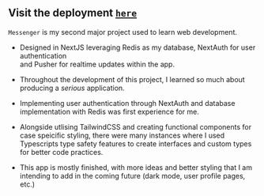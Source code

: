 ## Visit the deployment [`here`](https://messenger-pi-ten.vercel.app/login)

`Messenger` is my second major project used to learn web development. 

+ Designed in NextJS leveraging Redis as my database, NextAuth for user authentication  
and Pusher for realtime updates within the app.

+ Throughout the development of this project, I learned so much about producing a *serious* application. 

+ Implementing user authentication through NextAuth and database implementation with Redis was first experience for me.

+ Alongside utlising TailwindCSS and creating functional components for case speicific styling, 
there were many instances where I used Typescripts type safety features
to create interfaces and custom types for better code practices.

+ This app is mostly finished, with more ideas and better styling that I am intending to add in the coming future (dark mode, user profile pages, etc.)

